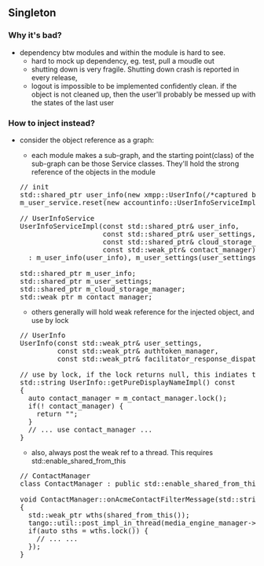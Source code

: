 ## Singleton

### Why it's bad?

- dependency btw modules and within the module is hard to see. 
	- hard to mock up dependency, eg. test, pull a moudle out
	- shutting down is very fragile. Shutting down crash is reported in every release, 
  - logout is impossible to be implemented confidently clean. if the object is not cleaned up, then the user'll probably be messed up with the states of the last user

### How to inject instead?

- consider the object reference as a graph: 

  - each module makes a sub-graph, and the starting point(class) of the sub-graph can be those Service classes. 
    They'll hold the strong reference of the objects in the module

  <pre>
  // init
  std::shared_ptr<xmpp::UserInfo> user_info(new xmpp::UserInfo(/*captured by weak_ptr*/user_settings ...));
  m_user_service.reset(new accountinfo::UserInfoServiceImpl(/*captured by shared_ptr*/user_info ...);

  // UserInfoService
  UserInfoServiceImpl(const std::shared_ptr<xmpp::UserInfo>& user_info,
                      const std::shared_ptr<xmpp::UserSettings>& user_settings,
                      const std::shared_ptr<cloud::CloudStorageManagerInterface>& cloud_storage_manager,
                      const std::weak_ptr<sgiggle::contacts::ContactManager>& contact_manager)
    : m_user_info(user_info), m_user_settings(user_settings), m_cloud_storage_manager(cloud_storage_manager), m_contact_manager(contact_manager) {};

  std::shared_ptr<xmpp::UserInfo> m_user_info;
  std::shared_ptr<xmpp::UserSettings> m_user_settings;
  std::shared_ptr<cloud::CloudStorageManagerInterface> m_cloud_storage_manager;
  std::weak_ptr<sgiggle::contacts::ContactManager> m_contact_manager;
  </pre>
  
  - others generally will hold weak reference for the injected object, and use by lock

  <pre>
  // UserInfo
  UserInfo(const std::weak_ptr<UserSettings>& user_settings,
           const std::weak_ptr<tango::auth::AuthTokenManager>& authtoken_manager,
           const std::weak_ptr<tango::httpme::facilitator_response_dispatcher>& facilitator_response_dispatcher);

  // use by lock, if the lock returns null, this indiates the shutdown, then simply return
  std::string UserInfo::getPureDisplayNameImpl() const
  {
    auto contact_manager = m_contact_manager.lock();
    if(! contact_manager) {
      return "";
    }
    // ... use contact_manager ...
  }
  </pre>

  - also, always post the weak ref to a thread. This requires std::enable_shared_from_this<T>

  <pre>
  // ContactManager
  class ContactManager : public std::enable_shared_from_this<ContactManager>, public ContactPersistentProperties {};

  void ContactManager::onAcmeContactFilterMessage(std::string id, std::string msg)
  {
    std::weak_ptr<ContactManager> wths(shared_from_this());
    tango::util::post_impl_in_thread(media_engine_manager->getProcessorImpl(), [wths, ...]() {
    if(auto sths = wths.lock()) {
      // ... ...
    });
  }
  </pre>